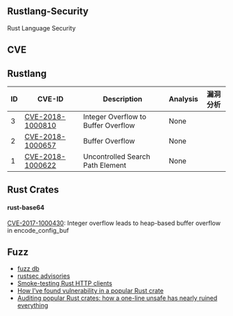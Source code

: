 ## Rustlang-Security

Rust Language Security

## CVE

## Rustlang

| ID | CVE-ID  | Description | Analysis | 漏洞分析 |
|----|---------|-------------|---------|--------------|
| 3 | [CVE-2018-1000810](http://cve.mitre.org/cgi-bin/cvename.cgi?name=CVE-2018-1000810) | Integer Overflow to Buffer Overflow  | None |
| 2 | [CVE-2018-1000657](http://cve.mitre.org/cgi-bin/cvename.cgi?name=CVE-2018-1000657) | Buffer Overflow | None |
| 1 | [CVE-2018-1000622](http://cve.mitre.org/cgi-bin/cvename.cgi?name=CVE-2018-1000622) | Uncontrolled Search Path Element | None |


## Rust Crates

#### rust-base64

[CVE-2017-1000430](http://cve.mitre.org/cgi-bin/cvename.cgi?name=CVE-2017-1000430): Integer overflow leads to heap-based buffer overflow in encode_config_buf



## Fuzz

- [fuzz db](https://github.com/rust-fuzz/trophy-case)
- [rustsec advisories](https://rustsec.org/advisories/)
- [Smoke-testing Rust HTTP clients](https://medium.com/@shnatsel/smoke-testing-rust-http-clients-b8f2ee5db4e6)
- [How I’ve found vulnerability in a popular Rust crate ](https://medium.com/@shnatsel/how-ive-found-vulnerability-in-a-popular-rust-crate-and-you-can-too-3db081a67fb)
- [Auditing popular Rust crates: how a one-line unsafe has nearly ruined everything](https://medium.com/@shnatsel/auditing-popular-rust-crates-how-a-one-line-unsafe-has-nearly-ruined-everything-fab2d837ebb1)

